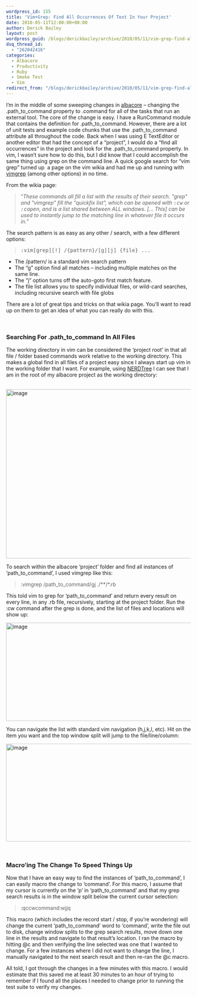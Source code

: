 ```yaml
---
wordpress_id: 155
title: 'Vim+Grep: Find All Occurrences Of Text In Your Project'
date: 2010-05-11T12:00:00+00:00
author: Derick Bailey
layout: post
wordpress_guid: /blogs/derickbailey/archive/2010/05/11/vim-grep-find-all-occurrences-of-text-in-your-project.aspx
dsq_thread_id:
  - "262042416"
categories:
  - Albacore
  - Productivity
  - Ruby
  - Smoke Test
  - Vim
redirect_from: "/blogs/derickbailey/archive/2010/05/11/vim-grep-find-all-occurrences-of-text-in-your-project.aspx/"
---
```

I’m in the middle of some sweeping changes in [albacore](http://albacorebuild.net) – changing the .path\_to\_command property to .command for all of the tasks that run an external tool. The core of the change is easy. I have a RunCommand module that contains the definition for .path\_to\_command. However, there are a lot of unit tests and example code chunks that use the .path\_to\_command attribute all throughout the code. Back when I was using E TextEditor or another editor that had the concept of a “project”, I would do a “find all occurrences” in the project and look for the .path\_to\_command property. In vim, I wasn’t sure how to do this, but I did know that I could accomplish the same thing using grep on the command line. A quick google search for “vim grep” turned up&#160; a page on the vim wikia and had me up and running with [vimgrep](http://vim.wikia.com/wiki/Find_in_files_within_Vim) (among other options) in no time.

From the wikia page:

> “_These commands all fill a list with the results of their search. "grep" and "vimgrep" fill the "quickfix list", which can be opened with <tt>:cw</tt> or <tt>:copen</tt>, and is a list shared between ALL windows. [… This] can be used to instantly jump to the matching line in whatever file it occurs in._”

The search pattern is as easy as any other / search, with a few different options:

> <pre>:vim[grep][!] /{pattern}/[g][j] {file} ...</pre>

  * The /pattern/ is a standard vim search pattern
  * The “g” option find all matches – including multiple matches on the same line.
  * The “j” option turns off the auto-goto first match feature.
  * The file list allows you to specify individual files, or wild-card searches, including recursive search with file globs

There are a lot of great tips and tricks on that wikia page. You’ll want to read up on them to get an idea of what you can really do with this.

&#160;

### Searching For .path\_to\_command In All Files

The working directory in vim can be considered the ‘project root’ in that all file / folder based commands work relative to the working directory. This makes a global find in all files of a project easy since I always start up vim in the working folder that I want. For example, using [NERDTree](http://www.vim.org/scripts/script.php?script_id=1658) I can see that I am in the root of my albacore project as the working directory:

&#160; <img style="border-bottom: 0px;border-left: 0px;border-top: 0px;border-right: 0px" border="0" alt="image" src="http://lostechies.com/derickbailey/files/2011/03/image_065EE523.png" width="634" height="460" />

To search within the albacore ‘project’ folder and find all instances of ‘path\_to\_command’, I used vimgrep like this:

> :vimgrep /path\_to\_command/gj ./*\*/\*.rb

This told vim to grep for ‘path\_to\_command’ and return every result on every line, in any .rb file, recursively, starting at the project folder. Run the :cw command after the grep is done, and the list of files and locations will show up:

[<img style="border-bottom: 0px;border-left: 0px;border-top: 0px;border-right: 0px" border="0" alt="image" src="http://lostechies.com/derickbailey/files/2011/03/image_thumb_524A45CF.png" width="634" height="267" />](http://lostechies.com/derickbailey/files/2011/03/image_1A7801AC.png) 

You can navigate the list with standard vim navigation (h,j,k,l, etc). Hit <enter> on the item you want and the top window split will jump to the file/line/column:

[<img style="border-bottom: 0px;border-left: 0px;border-top: 0px;border-right: 0px" border="0" alt="image" src="http://lostechies.com/derickbailey/files/2011/03/image_thumb_1C18A7B3.png" width="634" height="266" />](http://lostechies.com/derickbailey/files/2011/03/image_1EA1D971.png) </p> </p> 

&#160;

### Macro’ing The Change To Speed Things Up

Now that I have an easy way to find the instances of ‘path\_to\_command’, I can easily macro the change to ‘command’. For this macro, I assume that my cursor is currently on the ‘p’ in ‘path\_to\_command’ and that my grep search results is in the window split below the current cursor selection:

> :qccwcommand<Esc>:w<Ctl-W>jj<Enter>q

This macro (which includes the record start / stop, if you’re wondering) will change the current ‘path\_to\_command’ word to ‘command’, write the file out to disk, change window splits to the grep search results, move down one line in the results and navigate to that result’s location. I ran the macro by hitting @c and then verifying the line selected was one that I wanted to change. For a few instances where I did not want to change the line, I manually navigated to the next search result and then re-ran the @c macro.

All told, I got through the changes in a few minutes with this macro. I would estimate that this saved me at least 30 minutes to an hour of trying to remember if I found all the places I needed to change prior to running the test suite to verify my changes.